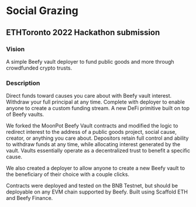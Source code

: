 # Social Grazing

## ETHToronto 2022 Hackathon submission

### Vision

A simple Beefy vault deployer to fund public goods and more through crowdfunded crypto trusts.

### Description

Direct funds toward causes you care about with Beefy vault interest. Withdraw your full principal at any time. Complete with deployer to enable anyone to create a custom funding stream. A new DeFi primitive built on top of Beefy vaults.

We forked the MoonPot Beefy Vault contracts and modified the logic to redirect interest to the address of a public goods project, social cause, creator, or anything you care about. Depositors retain full control and ability to withdraw funds at any time, while allocating interest generated by the vault. Vaults essentially operate as a decentralized trust to benefit a specific cause.

We also created a deployer to allow anyone to create a new Beefy vault to the beneficiary of their choice with a couple clicks.

Contracts were deployed and tested on the BNB Testnet, but should be deployable on any EVM chain supported by Beefy. Built using Scaffold ETH and Beefy Finance.

